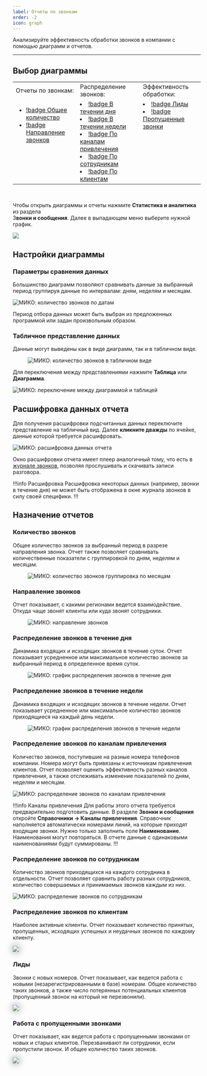```yaml
---
label: Отчеты по звонкам
order: -2
icon: graph
---
```


Анализируйте эффективность обработки звонков в компании с помощью диаграмм и отчетов.

---

## Выбор диаграммы

<table>
  <tr>
    <td style="border: none">Отчеты по звонкам:</td>
    <td style="border: none">Распределение звонков:</td>
    <td style="border: none">Эффективность обработки:</td>
  </tr>
  <tr>
    <td valign="top" style="border: none; margin: 0">

- [!badge Общее количество](#количество-звонков)
- [!badge Направление звонков](#направление-звонков)
    </td>
    <td valign="top" style="border: none">
- [!badge В течении дня](#распределение-звонков-в-течение-дня)
- [!badge В течении недели](#распределение-звонков-в-течение-недели)
- [!badge По каналам привлечения](#распределение-звонков-по-каналам-привлечения)
- [!badge По сотрудникам](#распределение-звонков-по-сотрудникам)
- [!badge По клиентам](#распределение-звонков-по-клиентам)
    </td>
    <td valign="top">
- [!badge Лиды](#лиды)
- [!badge Пропущенные звонки](#работа-с-пропущенными-звонками)
    </td>
  </tr>
</table>
<br>

Чтобы открыть диаграммы и отчеты нажмите **Статистика и аналитика** из раздела<br>
З**вонки и сообщения**. Далее в выпадающем меню выберите нужной график.

![](~/assets/journal/report-selection.png)

## Настройки диаграммы

### Параметры сравнения данных

Большинство диаграмм позволяют сравнивать данные за выбранный период группируя данные по интервалам: дням, неделям и
месяцам.

<img class="miko-shadow img-zoomable"
src="/assets/journal/data-comparation_0.png"
srcset="/assets/journal/data-comparation_0_prev.png 1x, /assets/journal/data-comparation_0.png 2x"
alt="МИКО: количество звонков по датам"
/>

Период отбора данных может быть выбран из предложенных программой или задан произвольным образом.

### Табличное представление данных

Данные могут выведены как в виде диаграмм, так и в табличном виде.

<figure class="content-center">
  <img class="miko-shadow img-zoomable"
  src="/assets/journal/diag-table_0.png"
  srcset="/assets/journal/diag-table_0_prev.png 1x, /assets/journal/diag-table_0.png 2x"
  alt="МИКО: количество звонков в табличном виде"
  />
</figure>

Для переключения между представлениями нажмите **Таблица** или **Диаграмма**.

<img class="miko-shadow play-on-hover"  
    src="/assets/journal/perekluch_diag_tabl.gif"
    alt="МИКО: переключение между диаграммой и таблицей"
/>

## Расшифровка данных отчета

Для получения расшифровки подсчитанных данных переключите представление на табличный вид. Далее **кликните дважды** по
ячейке, данные которой требуется расшифровать.

<img class="miko-shadow play-on-hover"  
    src="/assets/journal/rasshifrovka.gif"
    alt="МИКО: расшифровка данных отчета"
/>

Окно расшифровки отчета имеет плеер аналогичный тому, что есть в
<a href='/user-guides/journal/calls-and-records#записи-разговора' target="_blank">журнале звонков</a>,
 позволяя прослушивать и скачивать записи разговора.

!!!info Расшифровка
Расшифровка некоторых данных (например, звонки в течение дня) не может быть отображена в окне журнала звонков в силу
своей специфики.
!!!

## Назначение отчетов

### Количество звонков

Общее количество звонков за выбранный период в разрезе направления звонка. Отчет также позволяет сравнивать
количественные показатели с группировкой по дням, неделям и месяцам.

<figure class="content-center">
  <img class="miko-shadow img-zoomable"
  src="/assets/journal/call-count_0.png"
  srcset="/assets/journal/call-count_0_prev.png 1x, /assets/journal/call-count_0.png 2x"
  alt="МИКО: количество звонков группировка по месяцам"
  />
</figure>

### Направление звонков

Отчет показывает, с какими регионами ведется взаимодействие. Откуда чаще звонят клиенты или куда звонят сотрудники.

<figure class="content-center">
  <img class="miko-shadow img-zoomable"
  src="/assets/journal/call-direction.png"
  srcset="/assets/journal/call-direction_prev.png 1x, /assets/journal/call-direction.png 2x"
  alt="МИКО: направление звонков"
  />
</figure>

### Распределение звонков в течение дня

Динамика входящих и исходящих звонков в течение суток. Отчет показывает усредненное или максимальное количество звонков
за выбранный период в определенное время суток.

<figure class="content-center">
  <img class="miko-shadow img-zoomable"
  src="/assets/journal/call-in-day_0.png"
  srcset="/assets/journal/call-in-day_0_prev.png 1x, /assets/journal/call-in-day_0.png 2x"
  alt="МИКО: график распределения звонков в течение дня"
  />
</figure>

### Распределение звонков в течение недели

Динамика входящих и исходящих звонков в течение недели. Отчет показывает усредненное или максимальное количество звонков
приходящиеся на каждый день недели.

<figure class="content-center">
  <img class="miko-shadow img-zoomable"
  src="/assets/journal/call-in-week_0.png"
  srcset="/assets/journal/call-in-week_0_prev.png 1x, /assets/journal/call-in-week_0.png 2x"
  alt="МИКО: график распределения звонков в течение недели"
  />
</figure>

### Распределение звонков по каналам привлечения

Количество звонков, поступившие на разные номера телефонов компании. Номера могут быть привязаны к источникам
привлечения клиентов. Отчет позволяет оценить эффективность разных каналов привлечения, а также отслеживать изменение
показателей по дням, неделям и месяцам.

 <img class="miko-shadow img-zoomable"
  src="/assets/journal/call-by-chanels_0.png"
  srcset="/assets/journal/call-by-chanels_0_prev.png 1x, /assets/journal/call-by-chanels_0.png 2x"
  alt="МИКО: распределение звонков по каналам привлечения"
  />

!!!info Каналы привлечения
Для работы этого отчета требуется предварительно подготовить данные. В разделе **Звонки и сообщения** откройте
**Справочники -> Каналы привлечения**. Справочник наполняется автоматически номерами линий, на которые приходят
входящие звонки. Нужно только заполнить поле **Наименование**. Наименования могут повторяться. В отчете данные с
одинаковыми наименованиями будут суммированы.
!!!

### Распределение звонков по сотрудникам

Количество звонков приходящихся на каждого сотрудника в отдельности. Отчет позволяет сравнить работу разных сотрудников,
количество совершаемых и принимаемых звонков каждым из них.
 
<img class="miko-shadow img-zoomable"
  src="/assets/journal/call-by-employees_0.png"
  srcset="/assets/journal/call-by-employees_0_prev.png 1x, /assets/journal/call-by-employees_0.png 2x"
  alt="МИКО: распределение звонков по сотрудникам"
  />

### Распределение звонков по клиентам

Наиболее активные клиенты. Отчет показывает количество принятых, пропущенных, исходящих успешных и неудачных звонков по
каждому клиенту.

[<img src="/assets/journal/call-customers-preview.png" style="box-shadow: 0 0 20px 0 grey">](~/assets/journal/call-customers.png)

### Лиды

Звонки с новых номеров. Отчет показывает, как ведется работа с новыми (незарегистрированными в базе) номерам. Общее
количество таких звонков, а также число потерянных потенциальных клиентов (пропущенный звонок на который не
перезвонили).

[<img src="/assets/journal/call-by-leeds-preview.png" style="box-shadow: 0 0 20px 0 grey">](~/assets/journal/call-by-leeds.png)

### Работа с пропущенными звонками

Отчет показывает, как ведется работа с пропущенными звонками от новых и старых клиентов. Перезванивают ли сотрудники,
если пропустили звонок. И общее количество таких звонков.

[<img src="/assets/journal/call-missing-preview.png" style="box-shadow: 0 0 20px 0 grey">](~/assets/journal/call-missing.png)
